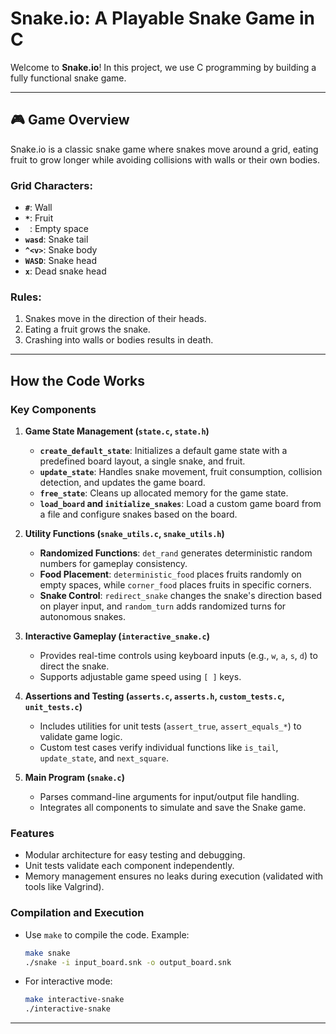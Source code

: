 # Snake.io: A Playable Snake Game in C

Welcome to **Snake.io**! In this project, we use C programming by building a fully functional snake game.

---

## 🎮 Game Overview
Snake.io is a classic snake game where snakes move around a grid, eating fruit to grow longer while avoiding collisions with walls or their own bodies.

### Grid Characters:
- **`#`**: Wall  
- **`*`**: Fruit  
- **` `**: Empty space  
- **`wasd`**: Snake tail  
- **`^<v>`**: Snake body  
- **`WASD`**: Snake head  
- **`x`**: Dead snake head  

### Rules:
1. Snakes move in the direction of their heads.
2. Eating a fruit grows the snake.
3. Crashing into walls or bodies results in death.

---

## How the Code Works

### Key Components

1. **Game State Management (`state.c`, `state.h`)**
   - **`create_default_state`**: Initializes a default game state with a predefined board layout, a single snake, and fruit.
   - **`update_state`**: Handles snake movement, fruit consumption, collision detection, and updates the game board.
   - **`free_state`**: Cleans up allocated memory for the game state.
   - **`load_board` and `initialize_snakes`**: Load a custom game board from a file and configure snakes based on the board.

2. **Utility Functions (`snake_utils.c`, `snake_utils.h`)**
   - **Randomized Functions**: `det_rand` generates deterministic random numbers for gameplay consistency. 
   - **Food Placement**: `deterministic_food` places fruits randomly on empty spaces, while `corner_food` places fruits in specific corners.
   - **Snake Control**: `redirect_snake` changes the snake's direction based on player input, and `random_turn` adds randomized turns for autonomous snakes.

3. **Interactive Gameplay (`interactive_snake.c`)**
   - Provides real-time controls using keyboard inputs (e.g., `w`, `a`, `s`, `d`) to direct the snake.
   - Supports adjustable game speed using `[ ]` keys.

4. **Assertions and Testing (`asserts.c`, `asserts.h`, `custom_tests.c`, `unit_tests.c`)**
   - Includes utilities for unit tests (`assert_true`, `assert_equals_*`) to validate game logic.
   - Custom test cases verify individual functions like `is_tail`, `update_state`, and `next_square`.

5. **Main Program (`snake.c`)**
   - Parses command-line arguments for input/output file handling.
   - Integrates all components to simulate and save the Snake game.

### Features
- Modular architecture for easy testing and debugging.
- Unit tests validate each component independently.
- Memory management ensures no leaks during execution (validated with tools like Valgrind).

### Compilation and Execution
- Use `make` to compile the code. Example:
  ```bash
  make snake
  ./snake -i input_board.snk -o output_board.snk
  ```
- For interactive mode:
  ```bash
  make interactive-snake
  ./interactive-snake
  ```

---
